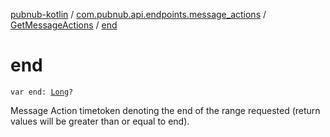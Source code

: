 [pubnub-kotlin](../../index.md) / [com.pubnub.api.endpoints.message_actions](../index.md) / [GetMessageActions](index.md) / [end](./end.md)

# end

`var end: `[`Long`](https://kotlinlang.org/api/latest/jvm/stdlib/kotlin/-long/index.html)`?`

Message Action timetoken denoting the end of the range requested
(return values will be greater than or equal to end).

